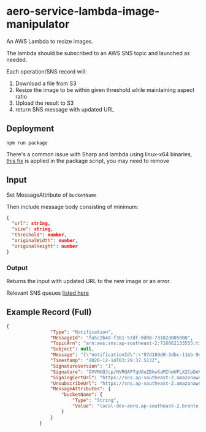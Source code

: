 # aero-service-lambda-image-manipulator
An AWS Lambda to resize images.

The lambda should be subscribed to an AWS SNS topic and launched as needed.

Each operation/SNS record will:

1. Download a file from S3
2. Resize the image to be within given threshold while maintaining aspect ratio
3. Upload the result to S3
4. return SNS message with updated URL


## Deployment
```
npm run package
```

There's a common issue with Sharp and lambda using linux-x64 binaries, [this fix](https://github.com/lovell/sharp/issues/1459) is applied in the package script, you may need to remove 

## Input
Set MessageAttribute of `bucketName`

Then include message body consisting of minimum:

```json
{
  "url": string,
  "size": string,
  "threshold": number,
  "originalWidth": number,
  "originalHeight": number
}
```

### Output

Returns the input with updated URL to the new image or an error.

Relevant SNS queues [listed here]('./app/src/core/services/aws/sns/types.ts')

## Example Record (Full)


```json
{
				"Type": "Notification",
				"MessageId": "fa5c2b48-f361-57df-9d98-73182d005008",
				"TopicArn": "arn:aws:sns:ap-southeast-2:716062133555:timprice-courseware-asset-resize-submit",
				"Subject": null,
				"Message": "{\"notificationId\":\"97d189d0-3dbc-11eb-9dbc-856dceb2c2f3\",\"url\":\"974a7f80-3dbc-11eb-9dbc-856dceb2c2f3/original/f7cbd60764def320064f85b15920a20f.jpg\",\"assetId\":\"974a7f80-3dbc-11eb-9dbc-856dceb2c2f3\",\"originalWidth\":333.0,\"originalHeight\":500.0,\"threshold\":300.0,\"size\":\"small\"}",
				"Timestamp": "2020-12-14T03:29:37.513Z",
				"SignatureVersion": "1",
				"Signature": "DVVMUQJcp/HVRQAP7qUGuZBkwSaMIhmUFLX2CpDeVPpMc6Rwe5uvh9qP0UK8Lk+DcgTC1xLTHMTCG+nb+42yt3ptv9BtFjOiLkfxRLETP5V7uGoUrIBrWe5CXfhGEKFqZi8w9byNOislgxuq/4g2fBo+1gFcBx4p2bOZc4aKP1PQwsIhJQNPJfd0DmNm84iw8daX+bt3lNkOfvtD1rvBatYs1eeDXXgQFB0rwlnslENLiVH6q47Zj25+/R/5paZP/LQ1+PD0+frdkeir6MVU/qSsZhLdhLq8QA8tFCVUQzIRAtDc+pwEAwqFUnwCwnddRBVwkRTwBVHd/HiGy/2mOQ==",
				"SigningCertUrl": "https://sns.ap-southeast-2.amazonaws.com/SimpleNotificationService-010a507c1833636cd94bdb98bd93083a.pem",
				"UnsubscribeUrl": "https://sns.ap-southeast-2.amazonaws.com/?Action=Unsubscribe&SubscriptionArn=arn:aws:sns:ap-southeast-2:716062133555:timprice-courseware-asset-resize-submit:4328b70d-5ffc-4d29-b5ba-9e21b81fec98",
				"MessageAttributes": {
					"bucketName": {
						"Type": "String",
						"Value": "local-dev-aero.ap-southeast-2.bronte.dev-prsn.com"
					}
				}
			}

```

